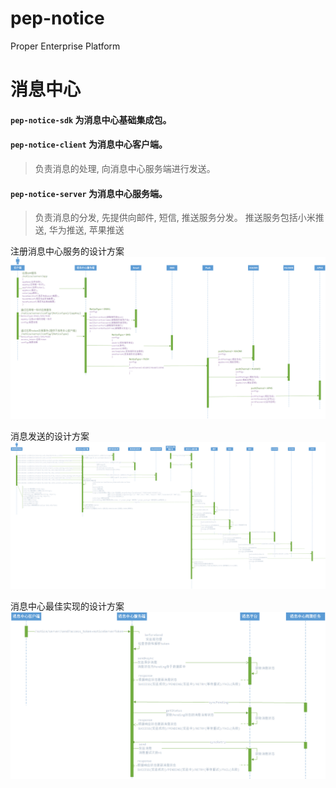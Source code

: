 pep-notice
============
Proper Enterprise Platform

# 消息中心

#### `pep-notice-sdk` 为消息中心基础集成包。

#### `pep-notice-client` 为消息中心客户端。
> 负责消息的处理, 向消息中心服务端进行发送。

#### `pep-notice-server` 为消息中心服务端。
> 负责消息的分发, 先提供向邮件, 短信, 推送服务分发。
> 推送服务包括小米推送, 华为推送, 苹果推送

注册消息中心服务的设计方案
![注册消息中心服务](./design/addApp.png)

消息发送的设计方案
![消息发送](./design/sendmsg.png)

消息中心最佳实现的设计方案
![消息中心最佳实现](./design/forward.png)
